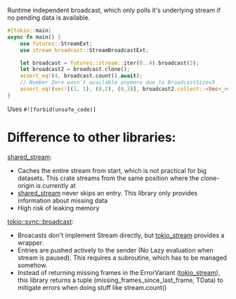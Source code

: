 Runtime independent broadcast, which only polls it's underlying stream if no pending data is available.
```rust
#[tokio::main]
async fn main() {
    use futures::StreamExt;
    use stream_broadcast::StreamBroadcastExt;

    let broadcast = futures::stream::iter(0..4).broadcast(3);
    let broadcast2 = broadcast.clone();
    assert_eq!(4, broadcast.count().await);
    // Number Zero wasn't available anymore due to BroadcastSize=3
    assert_eq!(vec![(1, 1), (0,2), (0,3)], broadcast2.collect::<Vec<_>>().await);
}
```
Uses `#![forbid(unsafe_code)]`
# Difference to other libraries:
[shared_stream](https://docs.rs/shared_stream/0.2.1/shared_stream/index.html):
- Caches the entire stream from start, which is not practical for big datasets.
  This crate streams from the same position where the clone-origin is currently at
- [shared_stream](https://docs.rs/shared_stream/0.2.1/shared_stream/index.html) never skips an entry. This library only provides information about missing data
- High risk of leaking memory


[tokio::sync::broadcast](https://docs.rs/tokio/latest/tokio/sync/broadcast/index.html):
- Broacasts don't implement Stream directly, but [tokio_stream](https://docs.rs/tokio-stream/latest/tokio_stream/wrappers/struct.BroadcastStream.html) provides a wrapper.
- Entries are pushed actively to the sender (No Lazy evaluation when stream is paused). This requires a subroutine, which has to be managed somehow.
- Instead of returning missing frames in the ErrorVariant ([tokio_stream](https://docs.rs/tokio-stream/latest/tokio_stream/wrappers/struct.BroadcastStream.html)), this library returns a tuple (missing_frames_since_last_frame, TData) to mitigate errors when doing stuff like stream.count()
